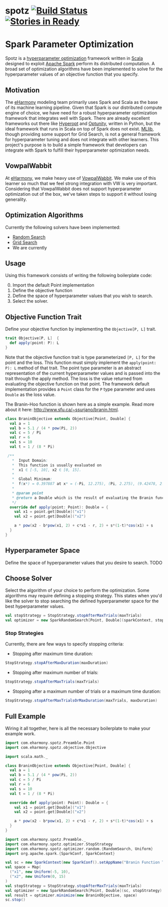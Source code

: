 # spotz [![Build Status](https://travis-ci.org/eHarmony/spotz.svg?branch=master)](https://travis-ci.org/eHarmony/spotz) [![Stories in Ready](https://badge.waffle.io/eHarmony/spotz.png?label=ready&title=Ready)](https://waffle.io/eHarmony/spotz) #
# Spark Parameter Optimization

Spotz is a
[hyperparameter optimization](https://en.wikipedia.org/wiki/Hyperparameter_optimization)
framework written in [Scala](http://www.scala-lang.org) designed to exploit
[Apache Spark](http://spark.apache.org) perform its distributed computation.
A broad set of optimization algorithms have been implemented to solve for the
hyperparameter values of an objective function that you specify.

## Motivation
The [eHarmony](http://www.eharmony.com) modeling team primarily uses Spark
and Scala as the base of its machine learning pipeline.  Given that Spark
is our distributed compute engine of choice, we have need for a robust
hyperparameter optimization framework that integrates well with Spark.  There
are already excellent frameworks out there like 
[Hyperopt](http://hyperopt.github.io/hyperopt) and 
[Optunity](http://optunity.readthedocs.io/en/latest),
written in Python, but the ideal framework that runs in Scala on top of Spark
does not exist.  [MLlib](http://spark.apache.org/mllib), though providing
some support for Grid Search, is not a general framework for hyperparameter
tuning and does not integrate with other learners.  This project's purpose is
to build a simple framework that developers can integrate with Spark to fulfill
their hyperparameter optimization needs.

## VowpalWabbit
At [eHarmony](http://www.eharmony.com), we make heavy use of
[VowpalWabbit](https://github.com/JohnLangford/vowpal_wabbit/wiki).
We make use of this learner so much that we feel strong integration with
VW is very important.  Considering that VowpalWabbit does not support
hyperparameter optimization out of the box, we've taken steps to support
it without losing generality.

## Optimization Algorithms

Currently the following solvers have been implemented:

* [Random Search](https://en.wikipedia.org/wiki/Random_search)
* [Grid Search](https://en.wikipedia.org/wiki/Grid_search_method)
* We are currently 

## Usage

Using this framework consists of writing the following boilerplate code:

0. Import the default Point implementation
1. Define the objective function
2. Define the space of hyperparameter values that you wish to search.
3. Select the solver.

## Objective Function Trait

Define your objective function by implementing the ```Objective[P, L]```
trait.

```scala
trait Objective[P, L]  {
  def apply(point: P): L
}
```

Note that the objective function trait is type parameterized ```[P, L]``` for
the point and the loss.  This function must simply implement the
```apply(point: P): L``` method of that trait.  The point type parameter is an
abstract representation of the current hyperparameter values and is passed
into the trait through the apply method.  The loss is the value returned from
evaluating the objective function on that point.  The framework default
implementation provides a ```Point``` class for the ```P``` type parameter and uses
```Double``` as the loss value.

The Branin-Hoo function is shown here as a simple example.
Read more about it here: <http://www.sfu.ca/~ssurjano/branin.html>.

```scala
class BraninObjective extends Objective[Point, Double] {
  val a = 1
  val b = 5.1 / (4 * pow(Pi, 2))
  val c = 5 / Pi
  val r = 6
  val s = 10
  val t = 1 / (8 * Pi)

 /**
   *  Input Domain:
   *  This function is usually evaluated on
   *  x1 ∈ [-5, 10], x2 ∈ [0, 15].
   *
   *  Global Minimum:
   *  f(x*) = 0.397887 at x* = (-Pi, 12.275), (Pi, 2.275), (9.42478, 2.475)
   *
   * @param point
   * @return a Double which is the result of evaluating the Branin function
   */
  override def apply(point: Point): Double = {
    val x1 = point.get[Double]("x1")
    val x2 = point.get[Double]("x2")

    a * pow(x2 - b*pow(x1, 2) + c*x1 - r, 2) + s*(1-t)*cos(x1) + s
  }
}
```

## Hyperparameter Space

Define the space of hyperparameter values that you desire to search.  TODO

## Choose Solver

Select the algorithm of your choice to perform the optimization.  Some
algorithms may require defining a stopping strategy.  This states when you'd
like the solver to stop searching the defined hyperparameter space for the
best hyperparameter values.

```scala
val stopStrategy = StopStrategy.stopAfterMaxTrials(maxTrials)
val optimizer = new SparkRandomSearch[Point, Double](sparkContext, stopStrategy)
```

### Stop Strategies

Currently, there are few ways to specify stopping criteria:

* Stopping after maximum time duration:
```scala
StopStrategy.stopAfterMaxDuration(maxDuration)
```

* Stopping after maximum number of trials:
```scala
StopStrategy.stopAfterMaxTrials(maxTrials)
```

* Stopping after a maximum number of trials or a maximum time duration:
```scala
StopStrategy.stopAfterMaxTrialsOrMaxDuration(maxTrials, maxDuration)
```

## Full Example

Wiring it all together, here is all the necessary boilerplate to make your
example work.

```scala
import com.eharmony.spotz.Preamble.Point
import com.eharmony.spotz.objective.Objective

import scala.math._

class BraninObjective extends Objective[Point, Double] {
  val a = 1
  val b = 5.1 / (4 * pow(Pi, 2))
  val c = 5 / Pi
  val r = 6
  val s = 10
  val t = 1 / (8 * Pi)

  override def apply(point: Point): Double = {
    val x1 = point.get[Double]("x1")
    val x2 = point.get[Double]("x2")

    a * pow(x2 - b*pow(x1, 2) + c*x1 - r, 2) + s*(1-t)*cos(x1) + s
  }
}
```

```scala
import com.eharmony.spotz.Preamble._
import com.eharmony.spotz.optimizer.StopStrategy
import com.eharmony.spotz.optimizer.random.{RandomSearch, Uniform}
import org.apache.spark.{SparkConf, SparkContext}

val sc = new SparkContext(new SparkConf().setAppName("Branin Function Trials"))
val space = Map(
  ("x1", new Uniform(-5, 10),
  ("x2", new Uniform(0, 15)
)
val stopStrategy = StopStrategy.stopAfterMaxTrials(maxTrials)
val optimizer = new SparkRandomSearch[Point, Double](sc, stopStrategy)
val result = optimizer.minimize(new BraninObjective, space)
sc.stop()
```
